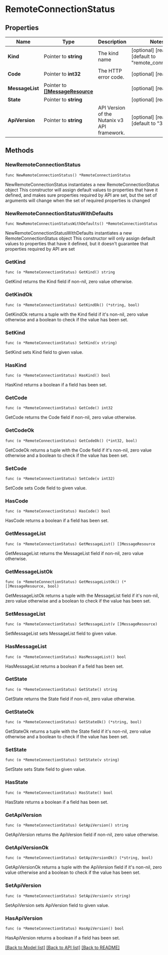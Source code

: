 # RemoteConnectionStatus

## Properties

Name | Type | Description | Notes
------------ | ------------- | ------------- | -------------
**Kind** | Pointer to **string** | The kind name | [optional] [readonly] [default to "remote_connection"]
**Code** | Pointer to **int32** | The HTTP error code. | [optional] [readonly] 
**MessageList** | Pointer to [**[]MessageResource**](MessageResource.md) |  | [optional] [readonly] 
**State** | Pointer to **string** |  | [optional] [readonly] 
**ApiVersion** | Pointer to **string** | API Version of the Nutanix v3 API framework. | [optional] [readonly] [default to "3.1.0"]

## Methods

### NewRemoteConnectionStatus

`func NewRemoteConnectionStatus() *RemoteConnectionStatus`

NewRemoteConnectionStatus instantiates a new RemoteConnectionStatus object
This constructor will assign default values to properties that have it defined,
and makes sure properties required by API are set, but the set of arguments
will change when the set of required properties is changed

### NewRemoteConnectionStatusWithDefaults

`func NewRemoteConnectionStatusWithDefaults() *RemoteConnectionStatus`

NewRemoteConnectionStatusWithDefaults instantiates a new RemoteConnectionStatus object
This constructor will only assign default values to properties that have it defined,
but it doesn't guarantee that properties required by API are set

### GetKind

`func (o *RemoteConnectionStatus) GetKind() string`

GetKind returns the Kind field if non-nil, zero value otherwise.

### GetKindOk

`func (o *RemoteConnectionStatus) GetKindOk() (*string, bool)`

GetKindOk returns a tuple with the Kind field if it's non-nil, zero value otherwise
and a boolean to check if the value has been set.

### SetKind

`func (o *RemoteConnectionStatus) SetKind(v string)`

SetKind sets Kind field to given value.

### HasKind

`func (o *RemoteConnectionStatus) HasKind() bool`

HasKind returns a boolean if a field has been set.

### GetCode

`func (o *RemoteConnectionStatus) GetCode() int32`

GetCode returns the Code field if non-nil, zero value otherwise.

### GetCodeOk

`func (o *RemoteConnectionStatus) GetCodeOk() (*int32, bool)`

GetCodeOk returns a tuple with the Code field if it's non-nil, zero value otherwise
and a boolean to check if the value has been set.

### SetCode

`func (o *RemoteConnectionStatus) SetCode(v int32)`

SetCode sets Code field to given value.

### HasCode

`func (o *RemoteConnectionStatus) HasCode() bool`

HasCode returns a boolean if a field has been set.

### GetMessageList

`func (o *RemoteConnectionStatus) GetMessageList() []MessageResource`

GetMessageList returns the MessageList field if non-nil, zero value otherwise.

### GetMessageListOk

`func (o *RemoteConnectionStatus) GetMessageListOk() (*[]MessageResource, bool)`

GetMessageListOk returns a tuple with the MessageList field if it's non-nil, zero value otherwise
and a boolean to check if the value has been set.

### SetMessageList

`func (o *RemoteConnectionStatus) SetMessageList(v []MessageResource)`

SetMessageList sets MessageList field to given value.

### HasMessageList

`func (o *RemoteConnectionStatus) HasMessageList() bool`

HasMessageList returns a boolean if a field has been set.

### GetState

`func (o *RemoteConnectionStatus) GetState() string`

GetState returns the State field if non-nil, zero value otherwise.

### GetStateOk

`func (o *RemoteConnectionStatus) GetStateOk() (*string, bool)`

GetStateOk returns a tuple with the State field if it's non-nil, zero value otherwise
and a boolean to check if the value has been set.

### SetState

`func (o *RemoteConnectionStatus) SetState(v string)`

SetState sets State field to given value.

### HasState

`func (o *RemoteConnectionStatus) HasState() bool`

HasState returns a boolean if a field has been set.

### GetApiVersion

`func (o *RemoteConnectionStatus) GetApiVersion() string`

GetApiVersion returns the ApiVersion field if non-nil, zero value otherwise.

### GetApiVersionOk

`func (o *RemoteConnectionStatus) GetApiVersionOk() (*string, bool)`

GetApiVersionOk returns a tuple with the ApiVersion field if it's non-nil, zero value otherwise
and a boolean to check if the value has been set.

### SetApiVersion

`func (o *RemoteConnectionStatus) SetApiVersion(v string)`

SetApiVersion sets ApiVersion field to given value.

### HasApiVersion

`func (o *RemoteConnectionStatus) HasApiVersion() bool`

HasApiVersion returns a boolean if a field has been set.


[[Back to Model list]](../README.md#documentation-for-models) [[Back to API list]](../README.md#documentation-for-api-endpoints) [[Back to README]](../README.md)



